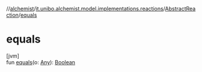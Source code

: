 //[alchemist](../../../index.md)/[it.unibo.alchemist.model.implementations.reactions](../index.md)/[AbstractReaction](index.md)/[equals](equals.md)

# equals

[jvm]\
fun [equals](equals.md)(o: [Any](https://kotlinlang.org/api/latest/jvm/stdlib/kotlin/-any/index.html)): [Boolean](https://kotlinlang.org/api/latest/jvm/stdlib/kotlin/-boolean/index.html)
